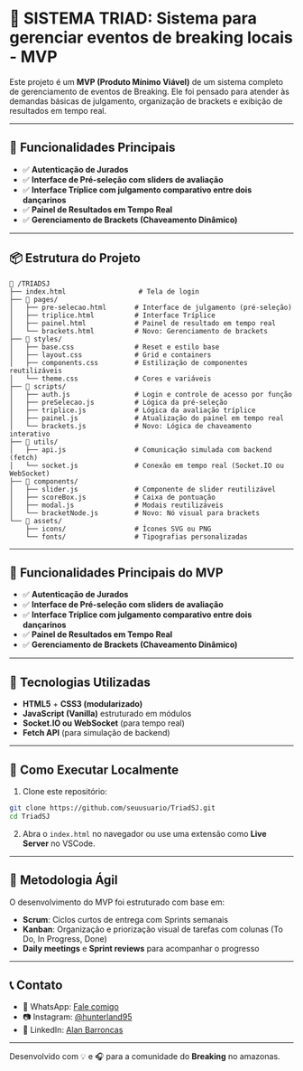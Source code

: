 # 🕺 SISTEMA TRIAD: Sistema para gerenciar eventos de breaking locais - MVP

Este projeto é um **MVP (Produto Mínimo Viável)** de um sistema completo de gerenciamento de eventos de Breaking. Ele foi pensado para atender às demandas básicas de julgamento, organização de brackets e exibição de resultados em tempo real.

---

## 📌 Funcionalidades Principais

- ✅ **Autenticação de Jurados**
- ✅ **Interface de Pré-seleção com sliders de avaliação**
- ✅ **Interface Tríplice com julgamento comparativo entre dois dançarinos**
- ✅ **Painel de Resultados em Tempo Real**
- ✅ **Gerenciamento de Brackets (Chaveamento Dinâmico)**

---

## 📦 Estrutura do Projeto

```
📁 /TRIADSJ
├── index.html                  # Tela de login
├── 📁 pages/
│   ├── pre-selecao.html       # Interface de julgamento (pré-seleção)
│   ├── triplice.html          # Interface Tríplice
│   ├── painel.html            # Painel de resultado em tempo real
│   └── brackets.html          # Novo: Gerenciamento de brackets
├── 📁 styles/
│   ├── base.css               # Reset e estilo base
│   ├── layout.css             # Grid e containers
│   ├── components.css         # Estilização de componentes reutilizáveis
│   └── theme.css              # Cores e variáveis
├── 📁 scripts/
│   ├── auth.js                # Login e controle de acesso por função
│   ├── preSelecao.js          # Lógica da pré-seleção
│   ├── triplice.js            # Lógica da avaliação tríplice
│   ├── painel.js              # Atualização do painel em tempo real
│   └── brackets.js            # Novo: Lógica de chaveamento interativo
├── 📁 utils/
│   ├── api.js                 # Comunicação simulada com backend (fetch)
│   └── socket.js              # Conexão em tempo real (Socket.IO ou WebSocket)
├── 📁 components/
│   ├── slider.js              # Componente de slider reutilizável
│   ├── scoreBox.js            # Caixa de pontuação
│   ├── modal.js               # Modais reutilizáveis
│   └── bracketNode.js         # Novo: Nó visual para brackets
└── 📁 assets/
    ├── icons/                 # Ícones SVG ou PNG
    └── fonts/                 # Tipografias personalizadas
```

---

## 📌 Funcionalidades Principais do MVP

- ✅ **Autenticação de Jurados**
- ✅ **Interface de Pré-seleção com sliders de avaliação**
- ✅ **Interface Tríplice com julgamento comparativo entre dois dançarinos**
- ✅ **Painel de Resultados em Tempo Real**
- ✅ **Gerenciamento de Brackets (Chaveamento Dinâmico)**
---

## 🧪 Tecnologias Utilizadas

- **HTML5** + **CSS3 (modularizado)**
- **JavaScript (Vanilla)** estruturado em módulos
- **Socket.IO ou WebSocket** (para tempo real)
- **Fetch API** (para simulação de backend)


---

## 🚀 Como Executar Localmente

1. Clone este repositório:

```bash
git clone https://github.com/seuusuario/TriadSJ.git
cd TriadSJ
```

2. Abra o `index.html` no navegador ou use uma extensão como **Live Server** no VSCode.

---

## 🚀 Metodologia Ágil

O desenvolvimento do MVP foi estruturado com base em:

- **Scrum**: Ciclos curtos de entrega com Sprints semanais
- **Kanban**: Organização e priorização visual de tarefas com colunas (To Do, In Progress, Done)
- **Daily meetings** e **Sprint reviews** para acompanhar o progresso

---

## 📞 Contato

- 📱 WhatsApp: [Fale comigo](https://api.whatsapp.com/send/?phone=5592993818973&text&type=phone_number&app_absent=0)
- 📷 Instagram: [@hunterland95](https://www.instagram.com/hunterland95/)
- 💼 LinkedIn: [Alan Barroncas](https://www.linkedin.com/in/alan-barroncas95/)

---

Desenvolvido com 💡 e 🎧 para a comunidade do **Breaking** no amazonas.
